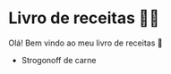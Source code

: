 # Livro de receitas :woman_cook:

Olá! Bem vindo ao meu livro de receitas :wave:



- Strogonoff de carne

